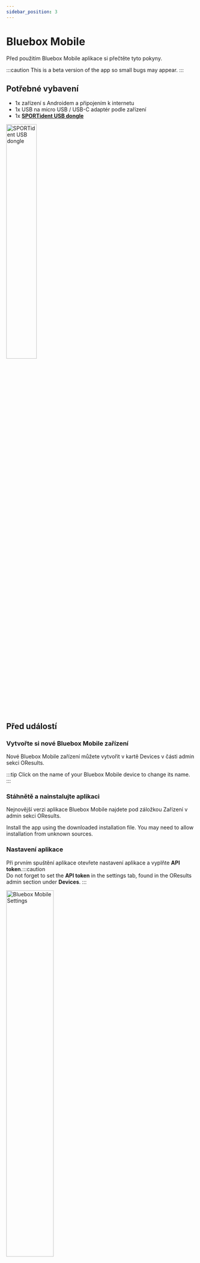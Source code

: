 ```yaml
---
sidebar_position: 3
---
```


# Bluebox Mobile

Před použitím Bluebox Mobile aplikace si přečtěte tyto pokyny.

:::caution
This is a beta version of the app so small bugs may appear.
:::

## Potřebné vybavení

- 1x zařízení s Androidem a připojením k internetu
- 1x USB na micro USB / USB-C adaptér podle zařízení
- 1x **[SPORTident USB dongle](https://www.sportident.com/documents/si-radio/SRR-Kit/SPORTident_SRR-Dongle.pdf)**

<img src="/img/srr-dongle.png" width="40%" alt="SPORTident USB dongle" />

## Před událostí

### Vytvořte si nové Bluebox Mobile zařízení

Nové Bluebox Mobile zařízení můžete vytvořit v kartě Devices v části admin sekci OResults.

:::tip
Click on the name of your Bluebox Mobile device to change its name.
:::

### Stáhnětě a nainstalujte aplikaci

Nejnovější verzi aplikace Bluebox Mobile najdete pod záložkou Zařízení v admin sekci OResults.

Install the app using the downloaded installation file. You may need to allow installation from unknown sources.

### Nastavení aplikace

Při prvním spuštění aplikace otevřete nastavení aplikace a vyplňte **API token**.<!--Optionally, you can set on which `Channel` your USB dongle is receiving punch records (see \[How to setup a radiocontrol\](./radio-control.md)). -->:::caution  
Do not forget to set the **API token** in the settings tab, found in the OResults admin section under **Devices**.
:::

<img src="/img/bb-mobile-settings.jpg" width="50%" alt="Bluebox Mobile Settings" />

### Připojte USB dongle

Připojte SPORTident USB dongle k zařízení pomocí adaptéru USB na micro USB / USB-C podle vlastního výběru.

<img src="/img/mobile-dongle.svg" width="45%" alt="Phone with dongle" />

### Poznámky

* Aplikace se ke SPORTident USB donglu připojí automaticky, dávejte však pozor abyste potvrdili žádosti o oprávnění (včetně checkboxu "povolit vždy"), díky tomu se aplikace připojí k donglu i při zamčené obrazovce pokud dojde k narušení kontaktu.
* Pokud nepovolíte aplikaci přístup k poloze, síla signálu nebude posílána do OResults a nezobrazí se vám v administraci závodu.
* App prevents the phone entering sleep mode. Do not leave the app running in the background if you are not using it, it will drain your battery.
* **Device** screen shows incoming punches (green) and dongle connection status messages (yellow). **Punches** tab displays saved punches and their *send / not send yet* status.


### Zajistěte internetové připojení

Ujistěte se, že je vaše zařízení připojeno k internetu v místě radio kontroly.

## V den závodu

### Umístění zařízení

:::danger
Connected USB dongle must be placed at approximately **the same height as the SI stations** at a **maximum distance of 2 metres** to ensure reliable detection of punch records.
:::

### Monitoring
> Viz **[Monitoring zařízení](./device-monitoring)**

## Privacy policy (Bluebox Mobile)

OResutls (Otakar Hirš and Jan Jurica) built the Bluebox Mobile app as a Free app. This SERVICE is provided by OResutls at no cost and is intended for use as is.

This page is used to inform visitors regarding our policies with the collection, use, and disclosure of Personal Information if anyone decided to use our Service.

If you choose to use our Service, then you agree to the collection and use of information in relation to this policy. The Personal Information that we collect is used for providing the Service. We will not use or share your information with 3rd party.


**Information Collection and Use**

For a better experience, while using our Service, we may require you to provide us with the device location. This enables us to access the signal strength of the device in order to display the device status it in the web dashboard. We only transmit the signal strength as a value between 0-5 and precise location can not be inferred. This information is stored indefinitely, but you can request the deletion from the database via our contact email. You may choose to not provide location permission to the app, in which case the signal strength will not be transferred and available in the dashboard.

**Security**

The information can be transferred using unsecure connection, and we cannot guarantee its privacy.

**Changes to This Privacy Policy**

We may update our Privacy Policy from time to time. Thus, you are advised to review this page periodically for any changes. We will notify you of any changes by posting the new Privacy Policy on this page.

This policy is effective as of 2022-10-12

**Contact Us**

If you have any questions or suggestions about our Privacy Policy, do not hesitate to contact us at info@oresutls.eu.

